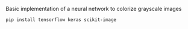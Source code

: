Basic implementation of a neural network to colorize grayscale images

```
pip install tensorflow keras scikit-image
```
